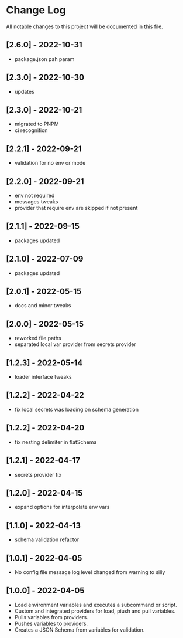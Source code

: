 # Change Log

All notable changes to this project will be documented in this file.

## [2.6.0] - 2022-10-31

-   package.json pah param

## [2.3.0] - 2022-10-30

-   updates

## [2.3.0] - 2022-10-21

-   migrated to PNPM
-   ci recognition

## [2.2.1] - 2022-09-21

-   validation for no env or mode

## [2.2.0] - 2022-09-21

-   env not required
-   messages tweaks
-   provider that require env are skipped if not present

## [2.1.1] - 2022-09-15

-   packages updated

## [2.1.0] - 2022-07-09

-   packages updated

## [2.0.1] - 2022-05-15

-   docs and minor tweaks

## [2.0.0] - 2022-05-15

-   reworked file paths
-   separated local var provider from secrets provider

## [1.2.3] - 2022-05-14

-   loader interface tweaks

## [1.2.2] - 2022-04-22

-   fix local secrets was loading on schema generation

## [1.2.2] - 2022-04-20

-   fix nesting delimiter in flatSchema

## [1.2.1] - 2022-04-17

-   secrets provider fix

## [1.2.0] - 2022-04-15

-   expand options for interpolate env vars

## [1.1.0] - 2022-04-13

-   schema validation refactor

## [1.0.1] - 2022-04-05

-   No config file message log level changed from warning to silly

## [1.0.0] - 2022-04-05

-   Load environment variables and executes a subcommand or script.
-   Custom and integrated providers for load, piush and pull variables.
-   Pulls variables from providers.
-   Pushes variables to providers.
-   Creates a JSON Schema from variables for validation.
